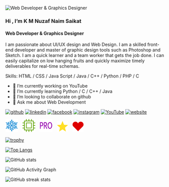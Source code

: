 ![Web Developer & Graphics Designer](https://i.imgur.com/JBytyWc.jpg)

### Hi , I’m K M Nuzaf Naim Saikat
#### Web Developer & Graphics Designer

I am passionate about UI/UX design and Web Design. I am a skilled front-end developer and master of graphic design tools such as Photoshop and Sketch. I am a quick learner and a team worker that gets the job done. I can easily capitalize on low hanging fruits and quickly maximize timely deliverables for real-time schemas.

Skills: HTML / CSS / Java Script / Java / C++ / Python / PHP / C

- 🔭 I’m currently working on YouTube 
- 🌱 I’m currently learning Python / C / C++ / Java 
- 👯 I’m looking to collaborate on github 
- 💬 Ask me about Web Development 


[<img src='https://cdn.jsdelivr.net/npm/simple-icons@3.0.1/icons/github.svg' alt='github' height='40'>](https://github.com/NuzafNaim)  [<img src='https://cdn.jsdelivr.net/npm/simple-icons@3.0.1/icons/linkedin.svg' alt='linkedin' height='40'>](https://www.linkedin.com/in/nuzafnaim/)  [<img src='https://cdn.jsdelivr.net/npm/simple-icons@3.0.1/icons/facebook.svg' alt='facebook' height='40'>](https://www.facebook.com/saikat.khandoker.bd)  [<img src='https://cdn.jsdelivr.net/npm/simple-icons@3.0.1/icons/instagram.svg' alt='instagram' height='40'>](https://www.instagram.com/nzfbd/)  [<img src='https://cdn.jsdelivr.net/npm/simple-icons@3.0.1/icons/youtube.svg' alt='YouTube' height='40'>](https://www.youtube.com/channel/SaikatKhandoker)  [<img src='https://cdn.jsdelivr.net/npm/simple-icons@3.0.1/icons/icloud.svg' alt='website' height='40'>](https://nuzafnaim.com)  

<a href='https://archiveprogram.github.com/'><img src='https://raw.githubusercontent.com/acervenky/animated-github-badges/master/assets/acbadge.gif' width='40' height='40'></a> <a href='https://docs.github.com/en/developers'><img src='https://raw.githubusercontent.com/acervenky/animated-github-badges/master/assets/devbadge.gif' width='40' height='40'></a> <a href='https://github.com/pricing'><img src='https://raw.githubusercontent.com/acervenky/animated-github-badges/master/assets/pro.gif' width='40' height='40'></a> <a href='https://stars.github.com/'><img src='https://raw.githubusercontent.com/acervenky/animated-github-badges/master/assets/starbadge.gif' width='35' height='35'></a> <a href='https://docs.github.com/en/github/supporting-the-open-source-community-with-github-sponsors'><img src='https://raw.githubusercontent.com/acervenky/animated-github-badges/master/assets/sponsorbadge.gif' width='35' height='35'></a> 

[![trophy](https://github-profile-trophy.vercel.app/?username=NuzafNaim)](https://github.com/ryo-ma/github-profile-trophy)

[![Top Langs](https://github-readme-stats.vercel.app/api/top-langs/?username=NuzafNaim)](https://github.com/anuraghazra/github-readme-stats)

![GitHub stats](https://github-readme-stats.vercel.app/api?username=NuzafNaim&show_icons=true)  

![GitHub Activity Graph](https://activity-graph.herokuapp.com/graph?username=NuzafNaim)  

![GitHub streak stats](https://github-readme-streak-stats.herokuapp.com/?user=NuzafNaim)  

